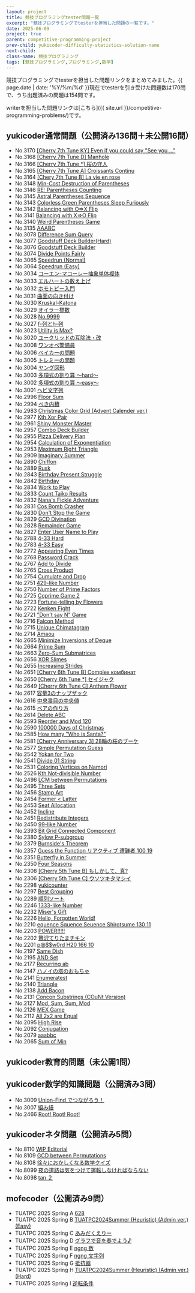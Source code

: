 ```yaml
---
layout: project
title: 競技プログラミングtester問題一覧
excerpt: "競技プログラミングでtesterを担当した問題の一覧です。"
date: 2025-06-09
project: true
parent: competitive-programming-project
prev-child: yukicoder-difficulty-statistics-solution-name
next-child: 
class-name: 競技プログラミング
tags: [競技プログラミング,プログラミング,数学]
---
```


競技プログラミングでtesterを担当した問題リンクをまとめてみました。{{ page.date | date: '%Y/%m/%d' }}現在でtesterを引き受けた問題数は170問で、うち出題済みの問題は154問です。

writerを担当した問題リンクは[こちら]({{ site.url }}/competitive-programming-problems/)です。

## yukicoder通常問題（公開済み136問＋未公開16問）

- No.3170 [[Cherry 7th Tune KY] Even if you could say "See you ..."](https://yukicoder.me/problems/no/3170)
- No.3168 [[Cherry 7th Tune D] Manhole](https://yukicoder.me/problems/no/3168)
- No.3166 [[Cherry 7th Tune *] 桜の守人](https://yukicoder.me/problems/no/3166)
- No.3165 [[Cherry 7th Tune A] Croissants Continu](https://yukicoder.me/problems/no/3165)
- No.3164 [[Chery 7th Tune B] La vie en rose](https://yukicoder.me/problems/no/3164)
- No.3148 [Min-Cost Destruction of Parentheses](https://yukicoder.me/problems/no/3148)
- No.3146 [RE: Parentheses Counting](https://yukicoder.me/problems/no/3146)
- No.3145 [Astral Parentheses Sequence](https://yukicoder.me/problems/no/3145)
- No.3143 [Colorless Green Parentheses Sleep Furiously](https://yukicoder.me/problems/no/3143)
- No.3142 [Balancing with O=>X Flip](https://yukicoder.me/problems/no/3142)
- No.3141 [Balancing with X=>O Flip](https://yukicoder.me/problems/no/3141)
- No.3140 [Weird Parentheses Game](https://yukicoder.me/problems/no/3140)
- No.3135 [AAABC](https://yukicoder.me/problems/no/3135)
- No.3078 [Difference Sum Query](https://yukicoder.me/problems/no/3078)
- No.3077 [Goodstuff Deck Builder(Hard)](https://yukicoder.me/problems/no/3077)
- No.3076 [Goodstuff Deck Builder](https://yukicoder.me/problems/no/3076)
- No.3074 [Divide Points Fairly](https://yukicoder.me/problems/no/3074)
- No.3065 [Speedrun (Normal)](https://yukicoder.me/problems/no/3065)
- No.3064 [Speedrun (Easy)](https://yukicoder.me/problems/no/3064)
- No.3034 [コーエン-マコーレー抽象単体複体](https://yukicoder.me/problems/no/3034)
- No.3033 [エルハートの数え上げ](https://yukicoder.me/problems/no/3033)
- No.3032 [ホモトピー入門](https://yukicoder.me/problems/no/3032)
- No.3031 [曲面の向き付け](https://yukicoder.me/problems/no/3031)
- No.3030 [Kruskal-Katona](https://yukicoder.me/problems/no/3030)
- No.3029 [オイラー標数](https://yukicoder.me/problems/no/3029)
- No.3028 [No.9999](https://yukicoder.me/problems/no/3028)
- No.3027 [f-列とh-列](https://yukicoder.me/problems/no/3027)
- No.3023 [Utility is Max?](https://yukicoder.me/problems/no/3023)
- No.3020 [ユークリッドの互除法・改](https://yukicoder.me/problems/no/3020)
- No.3008 [ワンオペ警備員](https://yukicoder.me/problems/no/3008)
- No.3006 [ベイカーの問題](https://yukicoder.me/problems/no/3006)
- No.3005 [トレミーの問題](https://yukicoder.me/problems/no/3005)
- No.3004 [ヤング図形](https://yukicoder.me/problems/no/3004)
- No.3003 [多項式の割り算 ～hard～](https://yukicoder.me/problems/no/3003)
- No.3002 [多項式の割り算 ～easy～](https://yukicoder.me/problems/no/3002)
- No.3001 [ヘビ文字列](https://yukicoder.me/problems/no/3001)
- No.2996 [Floor Sum](https://yukicoder.me/problems/no/2996)
- No.2994 [べき内積](https://yukicoder.me/problems/no/2994)
- No.2983 [Christmas Color Grid (Advent Calender ver.)](https://yukicoder.me/problems/no/2983)
- No.2977 [Kth Xor Pair](https://yukicoder.me/problems/no/2977)
- No.2961 [Shiny Monster Master](https://yukicoder.me/problems/no/2961)
- No.2957 [Combo Deck Builder](https://yukicoder.me/problems/no/2957)
- No.2955 [Pizza Delivery Plan](https://yukicoder.me/problems/no/2955)
- No.2954 [Calculation of Exponentiation](https://yukicoder.me/problems/no/2954)
- No.2953 [Maximum Right Triangle](https://yukicoder.me/problems/no/2953)
- No.2909 [Imaginary Summer](https://yukicoder.me/problems/no/2909)
- No.2890 [Chiffon](https://yukicoder.me/problems/no/2890)
- No.2889 [Rusk](https://yukicoder.me/problems/no/2889)
- No.2843 [Birthday Present Struggle](https://yukicoder.me/problems/no/2843)
- No.2842 [Birthday](https://yukicoder.me/problems/no/2842)
- No.2834 [Work to Play](https://yukicoder.me/problems/no/2834)
- No.2833 [Count Taiko Results](https://yukicoder.me/problems/no/2833)
- No.2832 [Nana's Fickle Adventure](https://yukicoder.me/problems/no/2832)
- No.2831 [Cos Bomb Crasher](https://yukicoder.me/problems/no/2831)
- No.2830 [Don't Stop the Game](https://yukicoder.me/problems/no/2830)
- No.2829 [GCD Divination](https://yukicoder.me/problems/no/2829)
- No.2828 [Remainder Game](https://yukicoder.me/problems/no/2828)
- No.2827 [Enter User Name to Play](https://yukicoder.me/problems/no/2827)
- No.2788 [4-33 Hard](https://yukicoder.me/problems/no/2788)
- No.2783 [4-33 Easy](https://yukicoder.me/problems/no/2783)
- No.2772 [Appearing Even Times](https://yukicoder.me/problems/no/2772)
- No.2768 [Password Crack](https://yukicoder.me/problems/no/2768)
- No.2767 [Add to Divide](https://yukicoder.me/problems/no/2767)
- No.2765 [Cross Product](https://yukicoder.me/problems/no/2765)
- No.2754 [Cumulate and Drop](https://yukicoder.me/problems/no/2754)
- No.2751 [429-like Number](https://yukicoder.me/problems/no/2751)
- No.2750 [Number of Prime Factors](https://yukicoder.me/problems/no/2750)
- No.2725 [Coprime Game 2](https://yukicoder.me/problems/no/2725)
- No.2723 [Fortune-telling by Flowers](https://yukicoder.me/problems/no/2723)
- No.2722 [Kenken Fight](https://yukicoder.me/problems/no/2722)
- No.2721 ["Don't say N" Game](https://yukicoder.me/problems/no/2721)
- No.2716 [Falcon Method](https://yukicoder.me/problems/no/2716)
- No.2715 [Unique Chimatagram](https://yukicoder.me/problems/no/2715)
- No.2714 [Amaou](https://yukicoder.me/problems/no/2714)
- No.2665 [Minimize Inversions of Deque](https://yukicoder.me/problems/no/2665)
- No.2664 [Prime Sum](https://yukicoder.me/problems/no/2664)
- No.2663 [Zero-Sum Submatrices](https://yukicoder.me/problems/no/2663)
- No.2656 [XOR Slimes](https://yukicoder.me/problems/no/2656)
- No.2655 [Increasing Strides](https://yukicoder.me/problems/no/2655)
- No.2651 [[Cherry 6th Tune B] Complex комбинат](https://yukicoder.me/problems/no/2651)
- No.2650 [[Cherry 6th Tune *] セイジャク](https://yukicoder.me/problems/no/2650)
- No.2649 [[Cherry 6th Tune C] Anthem Flower](https://yukicoder.me/problems/no/2649)
- No.2617 [容量3のナップザック](https://yukicoder.me/problems/no/2617)
- No.2616 [中央番目の中央値](https://yukicoder.me/problems/no/2616)
- No.2615 [ペアの作り方](https://yukicoder.me/problems/no/2615)
- No.2614 [Delete ABC](https://yukicoder.me/problems/no/2614)
- No.2593 [Reorder and Mod 120](https://yukicoder.me/problems/no/2593)
- No.2590 [100000 Days of Christmas](https://yukicoder.me/problems/no/2590)
- No.2585 [How many "Who is Santa?"](https://yukicoder.me/problems/no/2585)
- No.2581 [[Cherry Anniversary 3] 28輪の桜のブーケ](https://yukicoder.me/problems/no/2581)
- No.2577 [Simple Permutation Guess](https://yukicoder.me/problems/no/2577)
- No.2542 [Yokan for Two](https://yukicoder.me/problems/no/2542)
- No.2541 [Divide 01 String](https://yukicoder.me/problems/no/2541)
- No.2531 [Coloring Vertices on Namori](https://yukicoder.me/problems/no/2531)
- No.2526 [Kth Not-divisible Number](https://yukicoder.me/problems/no/2526)
- No.2496 [LCM between Permutations](https://yukicoder.me/problems/no/2496)
- No.2495 [Three Sets](https://yukicoder.me/problems/no/2495)
- No.2456 [Stamp Art](https://yukicoder.me/problems/no/2456)
- No.2454 [Former < Latter](https://yukicoder.me/problems/no/2454)
- No.2453 [Seat Allocation](https://yukicoder.me/problems/no/2453)
- No.2452 [Incline](https://yukicoder.me/problems/no/2452)
- No.2451 [Redistribute Integers](https://yukicoder.me/problems/no/2451)
- No.2450 [99-like Number](https://yukicoder.me/problems/no/2450)
- No.2393 [Bit Grid Connected Component](https://yukicoder.me/problems/no/2393)
- No.2380 [Sylow P-subgroup](https://yukicoder.me/problems/no/2380)
- No.2379 [Burnside's Theorem](https://yukicoder.me/problems/no/2379)
- No.2357 [Guess the Function  リアクティブ 遭難者 100 19](https://yukicoder.me/problems/no/2357)
- No.2351 [Butterfly in Summer](https://yukicoder.me/problems/no/2351)
- No.2350 [Four Seasons](https://yukicoder.me/problems/no/2350)
- No.2308 [[Cherry 5th Tune B] もしかして、真?](https://yukicoder.me/problems/no/2308)
- No.2306 [[Cherry 5th Tune C] ウソツキタマシイ](https://yukicoder.me/problems/no/2306)
- No.2298 [yukicounter](https://yukicoder.me/problems/no/2298)
- No.2297 [Best Grouping](https://yukicoder.me/problems/no/2297)
- No.2289 [順列ソート](https://yukicoder.me/problems/no/2289)
- No.2246 [1333-like Number](https://yukicoder.me/problems/no/2246)
- No.2232 [Miser's Gift](https://yukicoder.me/problems/no/2232)
- No.2226 [Hello, Forgotten World!](https://yukicoder.me/problems/no/2226)
- No.2210 [equence Squence Seuence   Shirotsume 130 11](https://yukicoder.me/problems/no/2210)
- No.2203 [POWER!!!!!](https://yukicoder.me/problems/no/2203)
- No.2202 [贅沢てりたまチキン](https://yukicoder.me/problems/no/2202)
- No.2201 [p@$$w0rd   H20 166 10](https://yukicoder.me/problems/no/2201)
- No.2197 [Same Dish](https://yukicoder.me/problems/no/2197)
- No.2195 [AND Set](https://yukicoder.me/problems/no/2195)
- No.2177 [Recurring ab](https://yukicoder.me/problems/no/2177)
- No.2147 [ハノイの塔のおもちゃ](https://yukicoder.me/problems/no/2147)
- No.2141 [Enumeratest](https://yukicoder.me/problems/no/2141)
- No.2140 [Triangle](https://yukicoder.me/problems/no/2140)
- No.2138 [Add Bacon](https://yukicoder.me/problems/no/2138)
- No.2131 [Concon Substrings (COuNt Version)](https://yukicoder.me/problems/no/2131)
- No.2127 [Mod, Sum, Sum, Mod](https://yukicoder.me/problems/no/2127)
- No.2126 [MEX Game](https://yukicoder.me/problems/no/2126)
- No.2112 [All 2x2 are Equal](https://yukicoder.me/problems/no/2112)
- No.2095 [High Rise](https://yukicoder.me/problems/no/2095)
- No.2092 [Conjugation](https://yukicoder.me/problems/no/2092)
- No.2079 [aaabbc](https://yukicoder.me/problems/no/2079)
- No.2065 [Sum of Min](https://yukicoder.me/problems/no/2065)

## yukicoder教育的問題（未公開1問）

## yukicoder数学的知識問題（公開済み3問）

- No.3009 [Union-Find でつながろう！](https://yukicoder.me/problems/no/3009)
- No.3007 [組み紐](https://yukicoder.me/problems/no/3007)
- No.2466 [Root! Root! Root!](https://yukicoder.me/problems/no/2466)

## yukicoderネタ問題（公開済み5問）

- No.8110 [WIP Editorial](https://yukicoder.me/problems/no/8110)
- No.8109 [GCD between Permutations](https://yukicoder.me/problems/no/8109)
- No.8108 [徐々におかしくなる数学クイズ](https://yukicoder.me/problems/no/8108)
- No.8099 [夜の道路は気をつけて運転しなければならない](https://yukicoder.me/problems/no/8099)
- No.8098 [tan ２](https://yukicoder.me/problems/no/8098)

## mofecoder（公開済み9問）

- TUATPC 2025 Spring A [628](https://mofecoder.com/contests/tuatpc2025spring/tasks/tuatpc2025spring_a)
- TUATPC 2025 Spring B [TUATPC2024Summer (Heuristic) (Admin ver.) (Easy)](https://mofecoder.com/contests/tuatpc2025spring/tasks/tuatpc2025spring_b)
- TUATPC 2025 Spring C [あみだくえりー](https://mofecoder.com/contests/tuatpc2025spring/tasks/tuatpc2025spring_c)
- TUATPC 2025 Spring D [グラフで音を奏でよう♪](https://mofecoder.com/contests/tuatpc2025spring/tasks/tuatpc2025spring_d)
- TUATPC 2025 Spring E [ngng 数](https://mofecoder.com/contests/tuatpc2025spring/tasks/tuatpc2025spring_e)
- TUATPC 2025 Spring F [ngng 文字列](https://mofecoder.com/contests/tuatpc2025spring/tasks/tuatpc2025spring_f)
- TUATPC 2025 Spring G [抵抗器](https://mofecoder.com/contests/tuatpc2025spring/tasks/tuatpc2025spring_g)
- TUATPC 2025 Spring H [TUATPC2024Summer (Heuristic) (Admin ver.) (Hard)](https://mofecoder.com/contests/tuatpc2025spring/tasks/tuatpc2025spring_h)
- TUATPC 2025 Spring I [逆転条件](https://mofecoder.com/contests/tuatpc2025spring/tasks/tuatpc2025spring_i)


